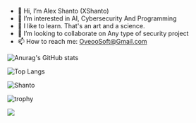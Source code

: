 - 👋 Hi, I’m Alex Shanto (XShanto) 
- 👀 I’m interested in AI, Cybersecurity And Programming
- 🌱 I like to learn. That's an art and a science.
- 💞️ I’m looking to collaborate on Any type of security project
- 📫 How to reach me: OveooSoft@Gmail.com

![Anurag's GitHub stats](https://github-readme-stats.vercel.app/api?username=ebrasha&show_icons=true&theme=transparent)

![Top Langs](https://github-readme-stats.vercel.app/api/top-langs/?username=Shanto&hide_progress=true)



<p><img align="center" src="https://github-readme-streak-stats.herokuapp.com/?user=Shanto&" alt="Shanto" /></p>

 

![trophy](https://github-profile-trophy.vercel.app/?username=shanto)
<p>
    <img src="https://skillicons.dev/icons?i=c,cs,php,powershell,bash,cpp,django,git,go,java,kubernetes,laravel,mysql,postgres,postman,py,js,html,css,bsd,linux,tailwind,unity,webpack,wordpress,arduino,raspberrypi,redux,react,nextjs,nginx,sqlite,nodejs,gitlab,github,electron,docker,bootstrap,qt,regex,kotlin,visualstudio" />

</p>
